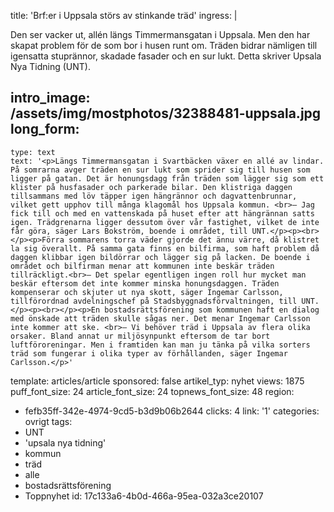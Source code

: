 title: 'Brf:er i Uppsala störs av stinkande träd'
ingress: |
  <p>Den ser vacker ut, allén längs Timmermansgatan i Uppsala. Men den har skapat problem för de som bor i husen runt om. Träden bidrar nämligen till igensatta stuprännor, skadade fasader och en sur lukt. Detta skriver Upsala Nya Tidning (UNT).
  </p>
  
intro_image: /assets/img/mostphotos/32388481-uppsala.jpg
long_form:
  -
    type: text
    text: '<p>Längs Timmermansgatan i Svartbäcken växer en allé av lindar. På somrarna avger träden en sur lukt som sprider sig till husen som ligger på gatan. Det är honungsdagg från träden som lägger sig som ett klister på husfasader och parkerade bilar. Den klistriga daggen tillsammans med löv täpper igen hängrännor och dagvattenbrunnar, vilket gett upphov till många klagomål hos Uppsala kommun. <br>– Jag fick till och med en vattenskada på huset efter att hängrännan satts igen. Trädgrenarna ligger dessutom över vår fastighet, vilket de inte får göra, säger Lars Bokström, boende i området, till UNT.</p><p><br></p><p>Förra sommarens torra väder gjorde det ännu värre, då klistret la sig överallt. På samma gata finns en bilfirma, som haft problem då daggen klibbar igen bildörrar och lägger sig på lacken. De boende i området och bilfirman menar att kommunen inte beskär träden tillräckligt.<br>– Det spelar egentligen ingen roll hur mycket man beskär eftersom det inte kommer minska honungsdaggen. Träden kompenserar och skjuter ut nya skott, säger Ingemar Carlsson, tillförordnad avdelningschef på Stadsbyggnadsförvaltningen, till UNT.</p><p><br></p><p>En bostadsrättsförening som kommunen haft en dialog med önskade att träden skulle sågas ner. Det menar Ingemar Carlsson inte kommer att ske. <br>– Vi behöver träd i Uppsala av flera olika orsaker. Bland annat ur miljösynpunkt eftersom de tar bort luftföroreningar. Men i framtiden kan man ju tänka på vilka sorters träd som fungerar i olika typer av förhållanden, säger Ingemar Carlsson.</p>'
template: articles/article
sponsored: false
artikel_typ: nyhet
views: 1875
puff_font_size: 24
article_font_size: 24
topnews_font_size: 48
region:
  - fefb35ff-342e-4974-9cd5-b3d9b06b2644
clicks: 4
link: '1'
categories: ovrigt
tags:
  - UNT
  - 'upsala nya tidning'
  - kommun
  - träd
  - alle
  - bostadsrättsförening
  - Toppnyhet
id: 17c133a6-4b0d-466a-95ea-032a3ce20107
